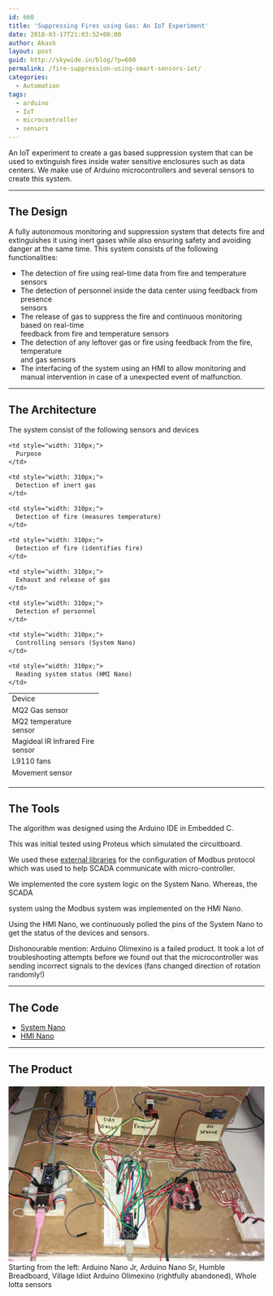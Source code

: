 ```yaml
---
id: 660
title: 'Suppressing Fires using Gas: An IoT Experiment'
date: 2018-03-17T21:03:52+00:00
author: Akash
layout: post
guid: http://skywide.in/blog/?p=660
permalink: /fire-suppression-using-smart-sensors-iot/
categories:
  - Automation
tags:
  - arduino
  - IoT
  - microcontroller
  - sensors
---
```


An IoT experiment to create a gas based suppression system that can be used to extinguish fires inside water sensitive enclosures such as data centers. We make use of Arduino microcontrollers and several sensors to create this system.

***

## The Design

A fully autonomous monitoring and suppression system that detects fire and extinguishes it using inert gases while also ensuring safety and avoiding danger at the same time. This system consists of the following functionalities:
<!--more-->
<ul style="list-style-type: square;">
  <li>
    The detection of fire using real-time data from fire and temperature sensors
  </li>
  <li>
    The detection of personnel inside the data center using feedback from presence<br /> sensors
  </li>
  <li>
    The release of gas to suppress the fire and continuous monitoring based on real-time<br /> feedback from fire and temperature sensors
  </li>
  <li>
    The detection of any leftover gas or fire using feedback from the fire, temperature<br /> and gas sensors
  </li>
  <li>
    The interfacing of the system using an HMI to allow monitoring and manual intervention in case of a unexpected event of malfunction.
  </li>
</ul>

***

## The Architecture

The system consist of the following sensors and devices

<table style="height: 171px; width: 488px;">
  <tr>
    <td style="width: 164px;">
      Device
    </td>
    
    <td style="width: 310px;">
      Purpose
    </td>
  </tr>
  
  <tr>
    <td style="width: 164px;">
      MQ2 Gas sensor
    </td>
    
    <td style="width: 310px;">
      Detection of inert gas
    </td>
  </tr>
  
  <tr>
    <td style="width: 164px;">
      MQ2 temperature sensor
    </td>
    
    <td style="width: 310px;">
      Detection of fire (measures temperature)
    </td>
  </tr>
  
  <tr>
    <td style="width: 164px;">
      Magideal IR Infrared Fire sensor
    </td>
    
    <td style="width: 310px;">
      Detection of fire (identifies fire)
    </td>
  </tr>
  
  <tr>
    <td style="width: 164px;">
      L9110 fans
    </td>
    
    <td style="width: 310px;">
      Exhaust and release of gas
    </td>
  </tr>
  
  <tr>
    <td style="width: 164px;">
      Movement sensor
    </td>
    
    <td style="width: 310px;">
      Detection of personnel
    </td>
  </tr>
  
  <tr>
    <td style="width: 164px;">
      Arudino Nano
    </td>
    
    <td style="width: 310px;">
      Controlling sensors (System Nano)
    </td>
  </tr>
  
  <tr>
    <td style="width: 164px;">
      Arduino Nano
    </td>
    
    <td style="width: 310px;">
      Reading system status (HMI Nano)
    </td>
  </tr>
</table>

***

## The Tools

The algorithm was designed using the Arduino IDE in Embedded C.

This was initial tested using Proteus which simulated the circuitboard.

We used these [external libraries](https://github.com/andresarmento/modbus-arduino) for the configuration of Modbus protocol which was used to help SCADA communicate with micro-controller.

We implemented the core system logic on the System Nano. Whereas, the SCADA
  
system using the Modbus system was implemented on the HMI Nano.

Using the HMI Nano, we continuously polled the pins of the System Nano to get the status of the devices and sensors.

Dishonourable mention: Arduino Olimexino is a failed product. It took a lot of troubleshooting attempts before we found out that the microcontroller was sending incorrect signals to the devices (fans changed direction of rotation randomly!)

***

## The Code

<ul style="list-style-type: square;">
  <li>
    <a href="https://github.com/slashr/FireSuppressionIoT/blob/master/FORNANO/FORNANO.ino">System Nano</a>
  </li>
  <li>
    <a href="https://github.com/slashr/FireSuppressionIoT/blob/master/SCADA_NANO/SCADA_P_V3.ino/SCADA_P_V3.ino.ino">HMI Nano</a>
  </li>
</ul>

***

## The Product<figure id="attachment_661" style="width: 1024px" class="wp-caption aligncenter">

![Arduino Nano Jr. Arduino Nano Sr., Humble Breadboard, Village Idiot Arduino Olimexino (rightfully abandoned), Whole lotta sensors](/assets/images/2018/03/setup.jpg) Starting from the left: Arduino Nano Jr, Arduino Nano Sr, Humble Breadboard, Village Idiot Arduino Olimexino (rightfully abandoned), Whole lotta sensors
